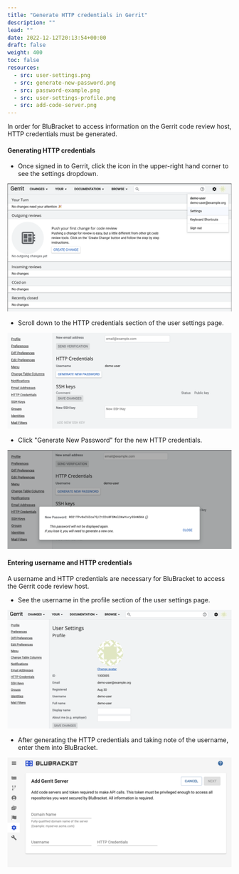 ```yaml
---
title: "Generate HTTP credentials in Gerrit"
description: ""
lead: ""
date: 2022-12-12T20:13:54+00:00
draft: false
weight: 400
toc: false
resources:
  - src: user-settings.png
  - src: generate-new-password.png
  - src: password-example.png
  - src: user-settings-profile.png
  - src: add-code-server.png
---
```


In order for BluBracket to access information on the Gerrit code review host, HTTP credentials must be generated.

#### Generating HTTP credentials

* Once signed in to Gerrit, click the icon in the upper-right hand corner to see the settings dropdown.

![User Settings](user-settings.png)

* Scroll down to the HTTP credentials section of the user settings page.

![Generate New Password](generate-new-password.png)

* Click "Generate New Password" for the new HTTP credentials.

![Password Example](password-example.png)


#### Entering username and HTTP credentials

A username and HTTP credentials are necessary for BluBracket to access the Gerrit code review host.

* See the username in the profile section of the user settings page.

![User Settings Profile](user-settings-profile.png)

* After generating the HTTP credentials and taking note of the username, enter them into BluBracket.

![Add Code Server](add-code-server.png)
